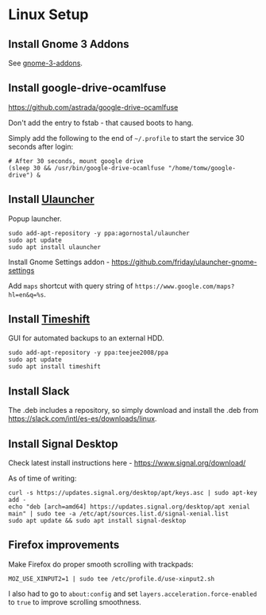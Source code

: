 Linux Setup
===========

## Install Gnome 3 Addons

See [gnome-3-addons](./gnome-3-addons.md).

## Install google-drive-ocamlfuse

https://github.com/astrada/google-drive-ocamlfuse

Don't add the entry to fstab - that caused boots to hang.

Simply add the following to the end of `~/.profile` to start the service 30
seconds after login:

```
# After 30 seconds, mount google drive
(sleep 30 && /usr/bin/google-drive-ocamlfuse "/home/tomw/google-drive") &
```

## Install [Ulauncher](https://github.com/Ulauncher/Ulauncher/releases/latest)

Popup launcher.

```
sudo add-apt-repository -y ppa:agornostal/ulauncher
sudo apt update
sudo apt install ulauncher
```

Install Gnome Settings addon - https://github.com/friday/ulauncher-gnome-settings

Add `maps` shortcut with query string of `https://www.google.com/maps?hl=en&q=%s`.

## Install [Timeshift](https://github.com/teejee2008/timeshift)

GUI for automated backups to an external HDD.

```
sudo add-apt-repository -y ppa:teejee2008/ppa
sudo apt update
sudo apt install timeshift
```

## Install Slack

The .deb includes a repository, so simply download and install the .deb from https://slack.com/intl/es-es/downloads/linux.

## Install Signal Desktop

Check latest install instructions here - https://www.signal.org/download/

As of time of writing:

```
curl -s https://updates.signal.org/desktop/apt/keys.asc | sudo apt-key add -
echo "deb [arch=amd64] https://updates.signal.org/desktop/apt xenial main" | sudo tee -a /etc/apt/sources.list.d/signal-xenial.list
sudo apt update && sudo apt install signal-desktop
```

## Firefox improvements

Make Firefox do proper smooth scrolling with trackpads:

```
MOZ_USE_XINPUT2=1 | sudo tee /etc/profile.d/use-xinput2.sh
```

I also had to go to `about:config` and set `layers.acceleration.force-enabled` to `true` to improve scrolling smoothness.
